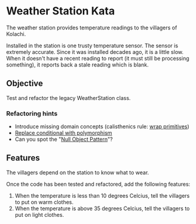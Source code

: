# Weather Station Kata

The weather station provides temperature readings to the villagers of Kolachi.

Installed in the station is one trusty temperature sensor. The sensor is extremely accurate. Since it was installed decades ago, it is a little slow. When it doesn't have a recent reading to report (it must still be processing something), it reports back a stale reading which is blank.

## Objective

Test and refactor the legacy WeatherStation class.

### Refactoring hints

- Introduce missing domain concepts (calisthenics rule: [wrap primitives](https://williamdurand.fr/2013/06/03/object-calisthenics/#3-wrap-all-primitives-and-strings))
- [Replace conditional with polymorphism](https://refactoring.com/catalog/replaceConditionalWithPolymorphism.html)
- Can you spot the "[Null Object Pattern](https://martinfowler.com/eaaCatalog/specialCase.html)"?

## Features

The villagers depend on the station to know what to wear.

Once the code has been tested and refactored, add the following features:

1. When the temperature is less than 10 degrees Celcius, tell the villagers to put on warm clothes.
2. When the temperature is above 35 degrees Celcius, tell the villagers to put on light clothes. 